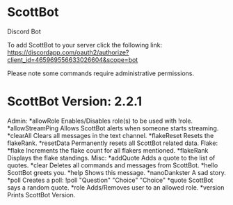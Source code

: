 # ScottBot
Discord Bot

To add ScottBot to your server click the following link:
https://discordapp.com/oauth2/authorize?client_id=465969556633026604&scope=bot

Please note some commands require administrative permissions.

# ScottBot Version: 2.2.1

Admin:
  *allowRole       Enables/Disables role(s) to be used with !role.
  *allowStreamPing Allows ScottBot alerts when someone starts streaming.
  *clearAll        Clears all messages in the text channel.
  *flakeReset      Resets the flakeRank.
  *resetData       Permanently resets all ScottBot related data.
Flake:
  *flake           Increments the flake count for all flakers mentioned.
  *flakeRank       Displays the flake standings.
Misc:
  *addQuote        Adds a quote to the list of quotes.
  *clear           Deletes all commands and messages from ScottBot.
  *hello           ScottBot greets you.
  *help            Shows this message.
  *nanoDankster    A sad story.
  *poll            Creates a poll: !poll "Question" "Choice" "Choice"
  *quote           ScottBot says a random quote.
  *role            Adds/Removes user to an allowed role.
  *version         Prints ScottBot Version.